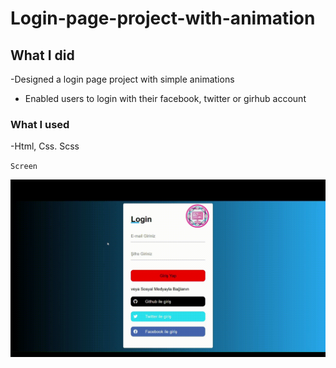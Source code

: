 # Login-page-project-with-animation

## What I did

-Designed a login page project with simple animations

- Enabled users to login with their facebook, twitter or girhub account

### What I used

-Html, Css. Scss

`Screen`

![](screen.gif)
